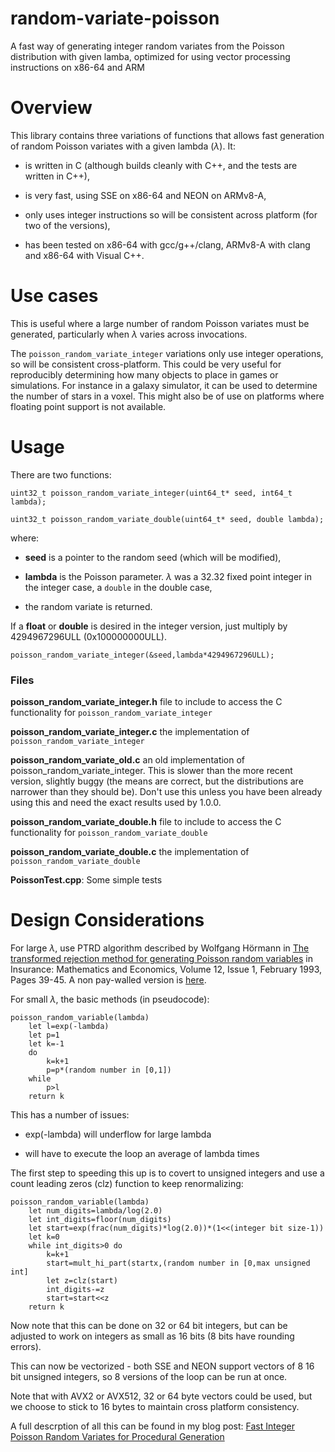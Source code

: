 # random-variate-poisson

A fast way of generating integer random variates from the Poisson distribution with given lamba, optimized for using vector processing instructions on x86-64 and ARM

# Overview

This library contains three variations of functions that allows fast generation of random Poisson variates with a given lambda ($\lambda$). It:

* is written in C (although builds cleanly with C++, and the tests are written in C++),

* is very fast, using SSE on x86-64 and NEON on ARMv8-A,

* only uses integer instructions so will be consistent across platform (for two of the versions),

* has been tested on x86-64 with gcc/g++/clang, ARMv8-A with clang and x86-64 with Visual C++.

# Use cases

This is useful where a large number of random Poisson variates must be generated, particularly when $\lambda$ varies across invocations.

The `poisson_random_variate_integer` variations only use integer operations, so will be consistent cross-platform. This could be very useful for reproducibly determining how many objects to place in games or simulations. For instance in a galaxy simulator, it can be used to determine the number of stars in a voxel. This might also be of use on platforms where floating point support is not available.

# Usage

There are two functions:

	uint32_t poisson_random_variate_integer(uint64_t* seed, int64_t lambda);

	uint32_t poisson_random_variate_double(uint64_t* seed, double lambda);

where:

* **seed** is a pointer to the random seed (which will be modified),

* **lambda** is the Poisson parameter. $\lambda$ was a 32.32 fixed point integer in the integer case, a `double` in the double case,

* the random variate is returned.

If a **float** or **double** is desired in the integer version, just multiply by 4294967296ULL (0x100000000ULL).

	poisson_random_variate_integer(&seed,lambda*4294967296ULL);

### Files

**poisson_random_variate_integer.h** file to include to access the C functionality for `poisson_random_variate_integer`

**poisson_random_variate_integer.c** the implementation of `poisson_random_variate_integer`

**poisson_random_variate_old.c** an old implementation of poisson_random_variate_integer. This is slower than the more recent version, slightly buggy (the means are correct, but the distributions are narrower than they should be). Don't use this unless you have been already using this and need the exact results used by 1.0.0.

**poisson_random_variate_double.h** file to include to access the C functionality for `poisson_random_variate_double`

**poisson_random_variate_double.c** the implementation of `poisson_random_variate_double`

**PoissonTest.cpp**: Some simple tests

# Design Considerations

For large $\lambda$, use PTRD algorithm described by Wolfgang H&ouml;rmann in [The transformed rejection method for generating Poisson random variables](https://www.sciencedirect.com/science/article/abs/pii/0167668793909974) in Insurance: Mathematics and Economics, Volume 12, Issue 1, February 1993, Pages 39-45. A non pay-walled version is [here](https://research.wu.ac.at/ws/portalfiles/portal/18953249/document.pdf).

For small $\lambda$, the basic methods (in pseudocode):

	poisson_random_variable(lambda)
		let l=exp(-lambda)
		let p=1
		let k=-1
		do
			k=k+1
			p=p*(random number in [0,1])
		while
			p>l
		return k

This has a number of issues:

* exp(-lambda) will underflow for large lambda

* will have to execute the loop an average of lambda times

The first step to speeding this up is to covert to unsigned integers and use a count leading zeros (clz) function to keep renormalizing:

	poisson_random_variable(lambda)
		let num_digits=lambda/log(2.0)
		let int_digits=floor(num_digits)
		let start=exp(frac(num_digits)*log(2.0))*(1<<(integer bit size-1))
		let k=0
		while int_digits>0 do
			k=k+1
			start=mult_hi_part(startx,(random number in [0,max unsigned int]
			let z=clz(start)
			int_digits-=z
			start=start<<z
		return k

Now note that this can be done on 32 or 64 bit integers, but can be adjusted to work on integers as small as 16 bits (8 bits have rounding errors).

This can now be vectorized - both SSE and NEON support vectors of 8 16 bit unsigned integers, so 8 versions of the loop can be run at once.

Note that with AVX2 or AVX512, 32 or 64 byte vectors could be used, but we choose to stick to 16 bytes to maintain cross platform consistency.

A full descrption of all this can be found in my blog post: [Fast Integer Poisson Random Variates for Procedural Generation](https://www.orange-kiwi.com/posts/fast-integer-poisson-random-variates-for-procedural-generation/)
